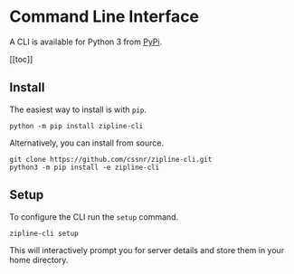 # Command Line Interface

A CLI is available for Python 3 from [PyPi](https://pypi.org/project/zipline-cli).

[[toc]]

<VPCardLink
title="Visit GitHub for More Info"
href="https://github.com/django-files/cssnr/zipline-cli"
src="/images/logos/github.png"
/>

## Install

The easiest way to install is with `pip`.

```shell
python -m pip install zipline-cli
```

Alternatively, you can install from source.

```shell
git clone https://github.com/cssnr/zipline-cli.git
python3 -m pip install -e zipline-cli
```

## Setup

To configure the CLI run the `setup` command.

```shell
zipline-cli setup
```

This will interactively prompt you for server details and store them in your home directory.
